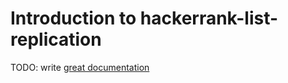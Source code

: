 # Introduction to hackerrank-list-replication

TODO: write [great documentation](http://jacobian.org/writing/what-to-write/)
